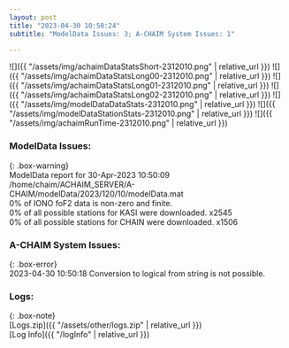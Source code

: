 ```yaml
---
layout: post
title: "2023-04-30 10:50:24"
subtitle: "ModelData Issues: 3; A-CHAIM System Issues: 1"

---
```


![]({{ "/assets/img/achaimDataStatsShort-2312010.png" | relative_url }})
![]({{ "/assets/img/achaimDataStatsLong00-2312010.png" | relative_url }})
![]({{ "/assets/img/achaimDataStatsLong01-2312010.png" | relative_url }})
![]({{ "/assets/img/achaimDataStatsLong02-2312010.png" | relative_url }})
![]({{ "/assets/img/modelDataDataStats-2312010.png" | relative_url }})
![]({{ "/assets/img/modelDataStationStats-2312010.png" | relative_url }})
![]({{ "/assets/img/achaimRunTime-2312010.png" | relative_url }})


### ModelData Issues:  
  
{: .box-warning}  
 ModelData report for 30-Apr-2023 10:50:09   
 /home/chaim/ACHAIM_SERVER/A-CHAIM/modelData/2023/120/10/modelData.mat   
 0% of IONO foF2 data is non-zero and finite.   
 0% of all possible stations for KASI were downloaded. x2545   
 0% of all possible stations for CHAIN were downloaded. x1506   
  
### A-CHAIM System Issues:  
  
{: .box-error}  
2023-04-30 10:50:18 Conversion to logical from string is not possible.  

### Logs:  
  
{: .box-note}  
[Logs.zip]({{ "/assets/other/logs.zip" | relative_url }})  
[Log Info]({{ "/logInfo" | relative_url }})  

